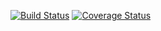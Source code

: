 [![Build Status](https://travis-ci.org/VSVverkeerskunde/gvq-api.svg?branch=master)](https://travis-ci.org/VSVverkeerskunde/gvq-api)
[![Coverage Status](https://coveralls.io/repos/github/VSVverkeerskunde/gvq-api/badge.svg?branch=master)](https://coveralls.io/github/VSVverkeerskunde/gvq-api?branch=master)
